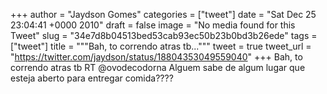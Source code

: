 
+++
author = "Jaydson Gomes"
categories = ["tweet"]
date = "Sat Dec 25 23:04:41 +0000 2010"
draft = false
image = "No media found for this Tweet"
slug = "34e7d8b04513bed53cab93ec50b23b0bd3b26ede"
tags = ["tweet"]
title = """Bah, to correndo atras tb..."""
tweet = true
tweet_url = "https://twitter.com/jaydson/status/18804353049559040"
+++
Bah, to correndo atras tb RT @ovodecodorna Alguem sabe de algum lugar que esteja aberto para entregar comida????
